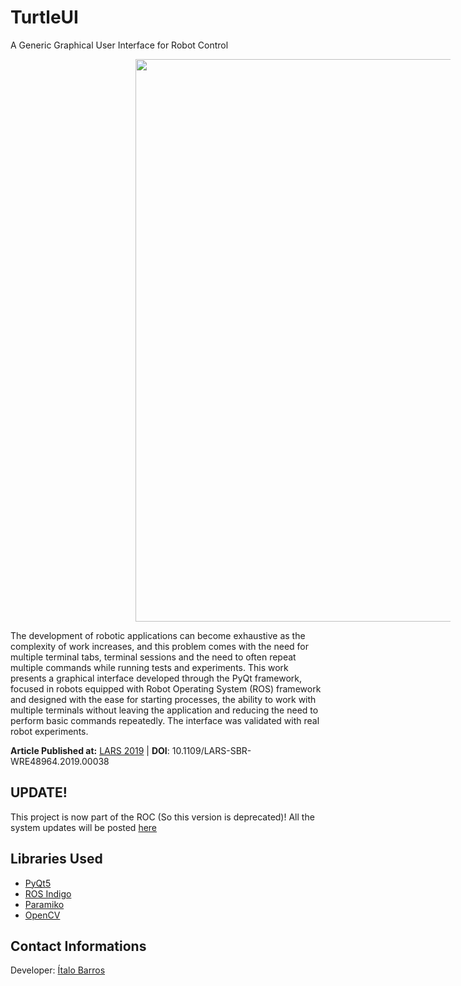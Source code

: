 # TurtleUI

A Generic Graphical User Interface for Robot Control

<a href="https://1drv.ms/p/s!Amtyl-5s6u0jsl3u9QdBb_UCA3PO?e=MB4ek9"><img src="https://i.ibb.co/CbCQ08G/main-Window-Values.jpg" align="top" width="900" style="margin-left: 200px;"></a>

The development of robotic applications can become exhaustive as the complexity of work increases, and this problem comes with the need for multiple terminal tabs, terminal sessions and the need to often repeat multiple commands while running tests and experiments. This work presents a graphical interface developed through the PyQt framework, focused in robots equipped with Robot Operating System (ROS) framework and designed with the ease for starting processes, the ability to work with multiple terminals without leaving the application and reducing the need to perform basic commands repeatedly. The interface was validated with real robot experiments.

**Article Published at:** [LARS 2019](https://ieeexplore.ieee.org/document/9018626) | 
**DOI**:  10.1109/LARS-SBR-WRE48964.2019.00038

## UPDATE!

This project is now part of the ROC (So this version is deprecated)! All the system updates will be posted [here](https://github.com/Ircbarros/ROC)
## Libraries Used

- [PyQt5](https://www.riverbankcomputing.com/software/pyqt/)
- [ROS Indigo](https://www.ros.org/)
- [Paramiko](http://www.paramiko.org/)
- [OpenCV](https://opencv.org/)

## Contact Informations

Developer: [Ítalo Barros<br>](https://www.linkedin.com/in/ircbarros/)
